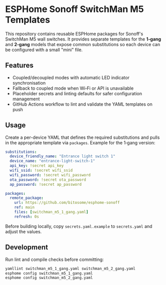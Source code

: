 # ESPHome Sonoff SwitchMan M5 Templates

This repository contains reusable ESPHome packages for Sonoff's SwitchMan M5 wall switches.
It provides separate templates for the **1‑gang** and **2‑gang** models that expose common
substitutions so each device can be configured with a small "mini" file.

## Features
- Coupled/decoupled modes with automatic LED indicator synchronisation
- Fallback to coupled mode when Wi‑Fi or API is unavailable
- Placeholder secrets and linting defaults for safer configuration management
- GitHub Actions workflow to lint and validate the YAML templates on push

## Usage
Create a per-device YAML that defines the required substitutions and pulls in the
appropriate template via `packages`. Example for the 1‑gang version:

```yaml
substitutions:
  device_friendly_name: "Entrance light switch 1"
  device_name: "entrance-light-switch-1"
  api_key: !secret api_key
  wifi_ssid: !secret wifi_ssid
  wifi_password: !secret wifi_password
  ota_password: !secret ota_password
  ap_password: !secret ap_password

packages:
  remote_package:
    url: https://github.com/bitosome/esphome-sonoff
    ref: main
    files: [switchman_m5_1_gang.yaml]
    refresh: 0s
```

Before building locally, copy `secrets.yaml.example` to `secrets.yaml` and adjust the values.

## Development
Run lint and compile checks before committing:

```bash
yamllint switchman_m5_1_gang.yaml switchman_m5_2_gang.yaml
esphome config switchman_m5_1_gang.yaml
esphome config switchman_m5_2_gang.yaml
```

